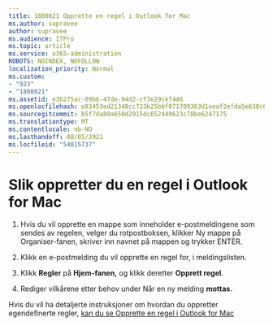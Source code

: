 ```yaml
---
title: 1800021 Opprette en regel i Outlook for Mac
ms.author: supravee
author: supravee
ms.audience: ITPro
ms.topic: article
ms.service: o365-administration
ROBOTS: NOINDEX, NOFOLLOW
localization_priority: Normal
ms.custom:
- "923"
- "1800021"
ms.assetid: e3b275ac-09b6-47de-94d2-cf3e29cef446
ms.openlocfilehash: e83453ed21348cc723b25bbf071709363d1eeaf2efda5e630c6431f62d348037
ms.sourcegitcommit: b5f7da89a650d2915dc652449623c78be6247175
ms.translationtype: MT
ms.contentlocale: nb-NO
ms.lasthandoff: 08/05/2021
ms.locfileid: "54015737"
---
```

# <a name="how-to-create-a-rule-in-outlook-for-mac"></a>Slik oppretter du en regel i Outlook for Mac

1. Hvis du vil opprette en mappe som inneholder e-postmeldingene  som sendes av regelen, velger du rotpostboksen, klikker Ny mappe på Organiser-fanen, skriver inn navnet på mappen og trykker ENTER.

2. Klikk en e-postmelding du vil opprette en regel for, i meldingslisten.

3. Klikk **Regler** på **Hjem-fanen,** og klikk deretter **Opprett regel**.

4. Rediger vilkårene etter behov under Når en ny melding **mottas.** 

Hvis du vil ha detaljerte instruksjoner om hvordan du oppretter egendefinerte regler, [kan du se Opprette en regel i Outlook for Mac](https://aka.ms/AA1uy0v)
  